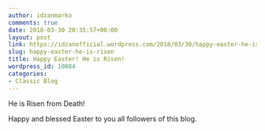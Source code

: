 ```yaml
---
author: idzanmarko
comments: true
date: 2018-03-30 20:35:57+00:00
layout: post
link: https://idzanofficial.wordpress.com/2018/03/30/happy-easter-he-is-risen/
slug: happy-easter-he-is-risen
title: Happy Easter! He is Risen!
wordpress_id: 10084
categories:
- Classic Blog
---
```


He is Risen from Death!

Happy and blessed Easter to you all followers of this blog.
